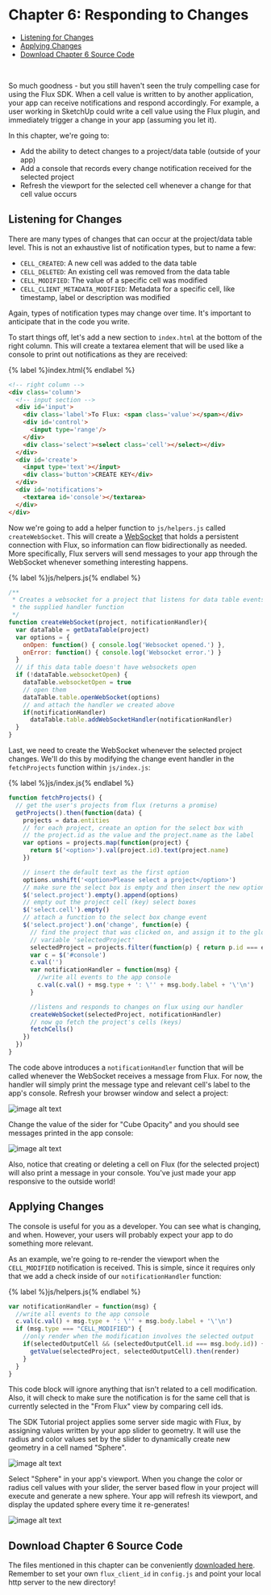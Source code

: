 # <a id="chapter-6"></a>Chapter 6: Responding to Changes

* [Listening for Changes](#listening-for-changes)
* [Applying Changes](#applying-changes)
* [Download Chapter 6 Source Code](#download-chapter-6-source-code)

&nbsp;

So much goodness - but you still haven't seen the truly compelling case for using the Flux SDK. When a cell value is written to by another application, your app can receive notifications and respond accordingly. For example, a user working in SketchUp could write a cell value using the Flux plugin, and immediately trigger a change in your app (assuming you let it).

In this chapter, we're going to:

* Add the ability to detect changes to a project/data table (outside of your app)
* Add a console that records every change notification received for the selected project
* Refresh the viewport for the selected cell whenever a change for that cell value occurs

## <a id="listening-for-changes"></a>Listening for Changes

There are many types of changes that can occur at the project/data table level. This is not an exhaustive list of notification types, but to name a few:

* `CELL_CREATED`: A new cell was added to the data table
* `CELL_DELETED`: An existing cell was removed from the data table
* `CELL_MODIFIED`: The value of a specific cell was modified
* `CELL_CLIENT_METADATA_MODIFIED`: Metadata for a specific cell, like timestamp, label or description was modified

Again, types of notification types may change over time. It's important to anticipate that in the code you write.

To start things off, let's add a new section to `index.html` at the bottom of the right column. This will create a textarea element that will be used like a console to print out notifications as they are received:

{% label %}index.html{% endlabel %}
```html
<!-- right column -->
<div class='column'>
  <!-- input section -->
  <div id='input'>
    <div class='label'>To Flux: <span class='value'></span></div>
    <div id='control'>
      <input type='range'/>
    </div>
    <div class='select'><select class='cell'></select></div>
  </div>
  <div id='create'>
    <input type='text'></input>
    <div class='button'>CREATE KEY</div>
  </div>
  <div id='notifications'>
    <textarea id='console'></textarea>
  </div>
</div>
```

Now we're going to add a helper function to `js/helpers.js` called `createWebSocket`. This will create a [WebSocket](https://en.wikipedia.org/wiki/WebSocket) that holds a persistent connection with Flux, so information can flow bidirectionally as needed. More specifically, Flux servers will send messages to your app through the WebSocket whenever something interesting happens.

{% label %}js/helpers.js{% endlabel %}
```js
/**
 * Creates a websocket for a project that listens for data table events, and calls
 * the supplied handler function
 */
function createWebSocket(project, notificationHandler){
  var dataTable = getDataTable(project)
  var options = {
    onOpen: function() { console.log('Websocket opened.') },
    onError: function() { console.log('Websocket error.') }
  }
  // if this data table doesn't have websockets open
  if (!dataTable.websocketOpen) {
    dataTable.websocketOpen = true
    // open them
    dataTable.table.openWebSocket(options)
    // and attach the handler we created above
    if(notificationHandler)
      dataTable.table.addWebSocketHandler(notificationHandler)
  }
}
```

Last, we need to create the WebSocket whenever the selected project changes. We'll do this by modifying the change event handler in the `fetchProjects` function within `js/index.js`:

{% label %}js/index.js{% endlabel %}
```js
function fetchProjects() {
  // get the user's projects from flux (returns a promise)
  getProjects().then(function(data) {
    projects = data.entities
    // for each project, create an option for the select box with
    // the project.id as the value and the project.name as the label
    var options = projects.map(function(project) {
      return $('<option>').val(project.id).text(project.name)
    })

    // insert the default text as the first option
    options.unshift('<option>Please select a project</option>')
    // make sure the select box is empty and then insert the new options
    $('select.project').empty().append(options)
    // empty out the project cell (key) select boxes
    $('select.cell').empty()
    // attach a function to the select box change event
    $('select.project').on('change', function(e) {
      // find the project that was clicked on, and assign it to the global
      // variable 'selectedProject'
      selectedProject = projects.filter(function(p) { return p.id === e.target.value })[0]
      var c = $('#console')
      c.val('')
      var notificationHandler = function(msg) {
        //write all events to the app console
        c.val(c.val() + msg.type + ': \'' + msg.body.label + '\'\n')
      }

      //listens and responds to changes on flux using our handler
      createWebSocket(selectedProject, notificationHandler)
      // now go fetch the project's cells (keys)
      fetchCells()
    })
  })
}
```

The code above introduces a `notificationHandler` function that will be called whenever the WebSocket receives a message from Flux. For now, the handler will simply print the message type and relevant cell's label to the app's console. Refresh your browser window and select a project:

![image alt text](image_15.png)

Change the value of the sider for "Cube Opacity" and you should see messages printed in the app console:

![image alt text](image_16.png)

Also, notice that creating or deleting a cell on Flux (for the selected project) will also print a message in your console. You've just made your app responsive to the outside world!

## <a id="applying-changes"></a>Applying Changes

The console is useful for you as a developer. You can see what is changing, and when. However, your users will probably expect your app to do something more relevant.

As an example, we're going to re-render the viewport when the `CELL_MODIFIED` notification is received. This is simple, since it requires only that we add a check inside of our `notificationHandler` function:

{% label %}js/helpers.js{% endlabel %}
```js
var notificationHandler = function(msg) {
  //write all events to the app console
  c.val(c.val() + msg.type + ': \'' + msg.body.label + '\'\n')
  if (msg.type === "CELL_MODIFIED") {
    //only render when the modification involves the selected output
    if(selectedOutputCell && (selectedOutputCell.id === msg.body.id)) {
      getValue(selectedProject, selectedOutputCell).then(render)
    }
  }
}
```

This code block will ignore anything that isn't related to a cell modification. Also, it will check to make sure the notification is for the same cell that is currently selected in the "From Flux" view by comparing cell ids.

The SDK Tutorial project applies some server side magic with Flux, by assigning values written by your app slider to geometry. It will use the radius and color values set by the slider to dynamically create new geometry in a cell named "Sphere".

![image alt text](image_17.png)

Select "Sphere" in your app's viewport. When you change the color or radius cell values with your slider, the server based flow in your project will execute and generate a new sphere. Your app will refresh its viewport, and display the updated sphere every time it re-generates!

![image alt text](image_18.gif)

## <a id="download-chapter-6-source-code"></a>Download Chapter 6 Source Code

The files mentioned in this chapter can be conveniently [downloaded here](https://github.com/flux-labs/flux-seed/tree/master/tutorials/chapter_6_changes). Remember to set your own `flux_client_id` in `config.js` and point your local http server to the new directory!
